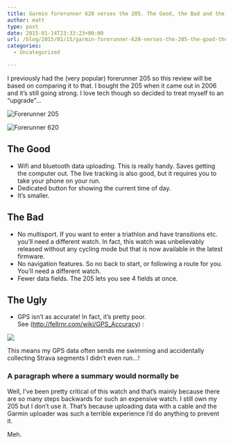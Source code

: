```yaml
---
title: Garmin forerunner 620 verses the 205. The Good, the Bad and the Ugly
author: matt
type: post
date: 2015-01-14T23:33:23+00:00
url: /blog/2015/01/15/garmin-forerunner-620-verses-the-205-the-good-the-bad-and-the-ugly/
categories:
  - Uncategorized

---
```

I previously had the (very popular) forerunner 205 so this review will be based on comparing it to that. I bought the 205 when it came out in 2006 and it’s still going strong. I love tech though so decided to treat myself to an “upgrade”…

![Forerunner 205](http://upload.wikimedia.org/wikipedia/commons/thumb/c/cc/Garmin_Forerunner_205.jpg/2880px-Garmin_Forerunner_205.jpg)

![Forerunner 620](https://static.garmincdn.com/en/products/010-01128-00/g/rf-lg.jpg)

## The Good

- Wifi and bluetooth data uploading. This is really handy. Saves getting the computer out. The live tracking is also good, but it requires you to take your phone on your run.
- Dedicated button for showing the current time of day.
- It’s smaller.

## The Bad

- No multisport. If you want to enter a triathlon and have transitions etc. you’ll need a different watch. In fact, this watch was unbelievably released without any cycling mode but that is now available in the latest firmware.
- No navigation features. So no back to start, or following a route for you. You’ll need a different watch.
- Fewer data fields. The 205 lets you see 4 fields at once.


## The Ugly
- GPS isn’t as accurate! In fact, it’s pretty poor. See (http://fellrnr.com/wiki/GPS_Accuracy) :

![](http://fellrnr.com/mediawiki/images/2/2f/Accuracy.jpg)

This means my GPS data often sends me swimming and accidentally collecting Strava segments I didn’t even run…! [](/wp-content/uploads/2015/01/Screen-Shot-2015-01-14-at-22.47.51.png)

###  A paragraph where a summary would normally be

Well, I’ve been pretty critical of this watch and that’s mainly because there are so many steps backwards for such an expensive watch. I still own my 205 but I don’t use it. That’s because uploading data with a cable and the Garmin uploader was such a terrible experience I’d do anything to prevent it.

Meh.
